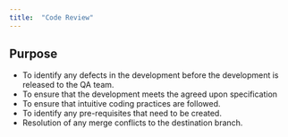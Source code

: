```yaml
---
title:  "Code Review"
---
```


## Purpose
- To identify any defects in the development before the development is released to the QA team.
- To ensure that the development meets the agreed upon specification
- To ensure that intuitive coding practices are followed.
- To identify any pre-requisites that need to be created.
- Resolution of any merge conflicts to the destination branch.


